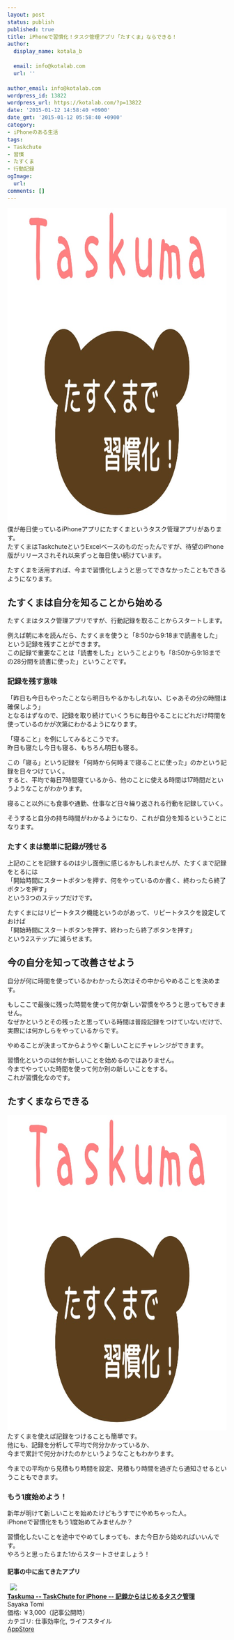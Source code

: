 ```yaml
---
layout: post
status: publish
published: true
title: iPhoneで習慣化！タスク管理アプリ「たすくま」ならできる！
author:
  display_name: kotala_b

  email: info@kotalab.com
  url: ''

author_email: info@kotalab.com
wordpress_id: 13822
wordpress_url: https://kotalab.com/?p=13822
date: '2015-01-12 14:58:40 +0900'
date_gmt: '2015-01-12 05:58:40 +0900'
category:
- iPhoneのある生活
tags:
- Taskchute
- 習慣
- たすくま
- 行動記録
ogImage:
  url:
comments: []
---
```

<p><img src="/wp-content/uploads/2015/01/app-taskma-habit_20150112.jpg" alt="app-taskma-habit_20150112" width="1024" height="724" class="aligncenter size-full wp-image-13825" /><br />
僕が毎日使っているiPhoneアプリにたすくまというタスク管理アプリがあります。<br />
たすくまはTaskchuteというExcelベースのものだったんですが、待望のiPhone版がリリースされそれ以来ずっと毎日使い続けています。</p>
<p>たすくまを活用すれば、今まで習慣化しようと思ってできなかったこともできるようになります。<br />
</p>
<!--more-->
<h2>たすくまは自分を知ることから始める</h2>
<p>たすくまはタスク管理アプリですが、行動記録を取ることからスタートします。</p>
<p>例えば朝に本を読んだら、たすくまを使うと「8:50から9:18まで読書をした」という記録を残すことができます。<br />
この記録で重要なことは「読書をした」ということよりも「8:50から9:18までの28分間を読書に使った」ということです。</p>
<h3>記録を残す意味</h3>
<p>「昨日も今日もやったことなら明日もやるかもしれない、じゃあその分の時間は確保しよう」<br />
となるはずなので、記録を取り続けていくうちに毎日やることにどれだけ時間を使っているのかが次第にわかるようになります。</p>
<p>「寝ること」を例にしてみるとこうです。<br />
昨日も寝たし今日も寝る、もちろん明日も寝る。</p>
<p>この「寝る」という記録を「何時から何時まで寝ることに使った」のかという記録を日々つけていく。<br />
すると、平均で毎日7時間寝ているから、他のことに使える時間は17時間だというようなことがわかります。</p>
<p>寝ること以外にも食事や通勤、仕事など日々繰り返される行動を記録していく。</p>
<p>そうすると<span class="b">自分の持ち時間がわかるようになり、これが自分を知るということになります。</span></p>
<h3>たすくまは簡単に記録が残せる</h3>
<p>上記のことを記録するのは少し面倒に感じるかもしれませんが、たすくまで記録をとるには<br />
「開始時間にスタートボタンを押す、何をやっているのか書く、終わったら終了ボタンを押す」<br />
という3つのステップだけです。</p>
<p>たすくまにはリピートタスク機能というのがあって、リピートタスクを設定しておけば<br />
「開始時間にスタートボタンを押す、終わったら終了ボタンを押す」<br />
という2ステップに減らせます。</p>
<h2>今の自分を知って改善させよう</h2>
<p>自分が何に時間を使っているかわかったら次はその中からやめることを決めます。</p>
<p>もしここで最後に残った時間を使って何か新しい習慣をやろうと思ってもできません。<br />
なぜかというとその残ったと思っている時間は普段記録をつけていないだけで、実際には何かしらをやっているからです。</p>
<p>やめることが決まってからようやく新しいことにチャレンジができます。</p>
<p><span class="b">習慣化というのは何か新しいことを始めるのではありません。<br />
今までやっていた時間を使って何か別の新しいことをする。<br />
これが習慣化なのです。</span></p>
<h2>たすくまならできる</h2>
<p><img src="/wp-content/uploads/2015/01/app-taskma-habit_20150112.jpg" alt="app-taskma-habit_20150112" width="1024" height="724" class="aligncenter size-full wp-image-13825" /><br />
たすくまを使えば記録をつけることも簡単です。<br />
他にも、記録を分析して平均で何分かかっているか、<br />
今まで累計で何分かけたのかというようなこともわかります。</p>
<p>今までの平均から見積もり時間を設定、見積もり時間を過ぎたら通知させるということもできます。</p>
<h3>もう1度始めよう！</h3>
<p>新年が明けて新しいことを始めたけどもうすでにやめちゃった人。<br />
iPhoneで習慣化をもう1度始めてみませんか？</p>
<p><span class="b">習慣化したいことを途中でやめてしまっても、また今日から始めればいいんです。</span><br />
やろうと思ったらまた1からスタートさせましょう！</p>
<h4 class="app">記事の中に出てきたアプリ</h4>
<div class="applink">
<div class="applinkimg"><a href="https://itunes.apple.com/jp/app/taskuma-taskchute-for-iphone/id896335635?mt=8&uo=4&at=10l4yU" rel="nofollow" target="_blank"><img hspace="6" src="http://a1343.phobos.apple.com/us/r30/Purple1/v4/12/14/b5/1214b543-8ba2-3e4e-247e-7ce468d14451/mzl.mksmujrf.png" width="80" /></a></div>
<div class="applinktext">
<div class="applinktitle"><strong><a href="https://itunes.apple.com/jp/app/taskuma-taskchute-for-iphone/id896335635?mt=8&uo=4&at=10l4yU" rel="nofollow" target="_blank">Taskuma -- TaskChute for iPhone -- 記録からはじめるタスク管理</a></strong></div>
<div class="applinkinfo">Sayaka Tomi</div>
<div class="applinkinfo">価格: ￥3,000（記事公開時）</div>
<div class="applinkinfo">カテゴリ: 仕事効率化, ライフスタイル</div>
</div>
<div class="clear"></div>
<div class="appstorelink"><a href="https://itunes.apple.com/jp/app/taskuma-taskchute-for-iphone/id896335635?mt=8&uo=4&at=10l4yU" rel="nofollow" target="_blank">AppStore</a></div>
</div>
